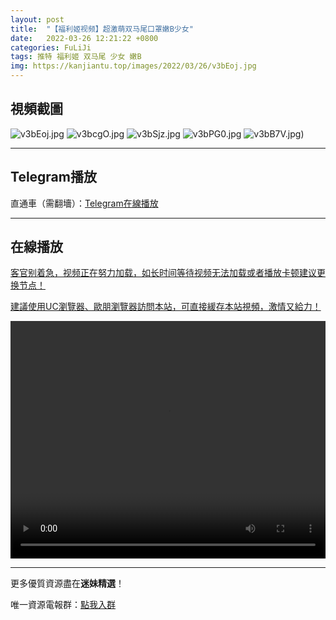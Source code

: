 ```yaml
---
layout: post
title:  "【福利姬视频】超激萌双马尾口罩嫩B少女"
date:   2022-03-26 12:21:22 +0800
categories: FuLiJi
tags: 推特 福利姬 双马尾 少女 嫩B
img: https://kanjiantu.top/images/2022/03/26/v3bEoj.jpg
---
```



## 視頻截圖

![v3bEoj.jpg](https://kanjiantu.top/images/2022/03/26/v3bEoj.jpg)
![v3bcgO.jpg](https://kanjiantu.top/images/2022/03/26/v3bcgO.jpg)
![v3bSjz.jpg](https://kanjiantu.top/images/2022/03/26/v3bSjz.jpg)
![v3bPG0.jpg](https://kanjiantu.top/images/2022/03/26/v3bPG0.jpg)
![v3bB7V.jpg](https://kanjiantu.top/images/2022/03/26/v3bB7V.jpg))

* * *
## Telegram播放

直通車（需翻墻）：[Telegram在線播放](https://t.me/mimeijingxuan/400)

* * *
## 在線播放
<u>客官别着急，视频正在努力加载，如长时间等待视频无法加载或者播放卡顿建议更换节点！</u>

<u>建議使用UC瀏覽器、歐朋瀏覽器訪問本站，可直接緩存本站視頻，激情又給力！</u>
<center><video src="https://cdn.publer.io/uploads/videos/623db47ddb27975e38c89ff9/8c04401f0f31a36fe305ab0e666eeb7d.mp4" width="100%" height="380px" controls="controls"></video></center>


* * *
更多優質資源盡在**迷妹精選**！

唯一資源電報群：[點我入群](https://t.me/mimeijingxuan)


